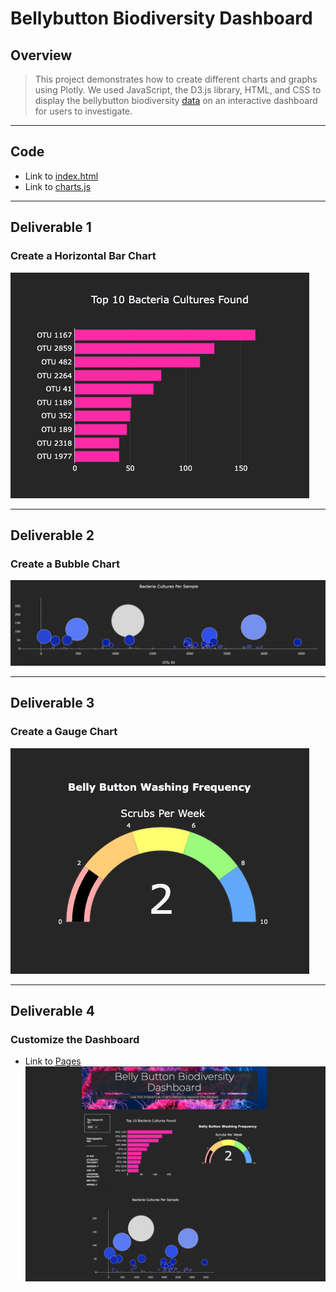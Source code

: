 # **Bellybutton Biodiversity Dashboard**

## **Overview**
>This project demonstrates how to create different charts and graphs using Plotly. We used JavaScript, the D3.js library, HTML, and CSS to display the bellybutton biodiversity [data](https://github.com/annaS000/Plotly/blob/main/docs/samples.json) on an interactive dashboard for users to investigate.

---

## **Code**
* Link to [index.html](https://github.com/annaS000/Plotly/blob/main/docs/index.html)
* Link to [charts.js](https://github.com/annaS000/Plotly/blob/main/docs/js/charts.js)

---

## **Deliverable 1**
### **Create a Horizontal Bar Chart**
![](https://github.com/annaS000/Plotly/blob/main/docs/images/Screen%20Shot%202021-10-31%20at%206.07.41%20PM.png?raw=true)

---

## **Deliverable 2**
### **Create a Bubble Chart**
![](https://github.com/annaS000/Plotly/blob/main/docs/images/Screen%20Shot%202021-10-31%20at%206.13.19%20PM.png?raw=true)

---

## **Deliverable 3**
### **Create a Gauge Chart**
![](https://github.com/annaS000/Plotly/blob/main/docs/images/Screen%20Shot%202021-10-31%20at%206.13.03%20PM.png?raw=true)

---

## **Deliverable 4**
### **Customize the Dashboard**
* Link to [Pages](https://annas000.github.io/Plotly/)
![](https://github.com/annaS000/Plotly/blob/main/docs/images/Screen%20Shot%202021-10-31%20at%207.25.49%20PM.png?raw=true)